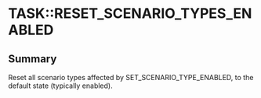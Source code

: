 # TASK::RESET_SCENARIO_TYPES_ENABLED

## Summary
Reset all scenario types affected by SET_SCENARIO_TYPE_ENABLED,
to the default state (typically enabled).